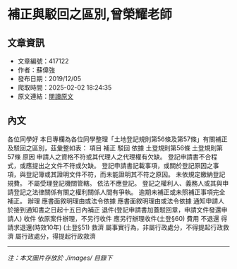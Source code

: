 # 補正與駁回之區別,曾榮耀老師

## 文章資訊
- 文章編號：417122
- 作者：蘇偉強
- 發布日期：2019/12/05
- 爬取時間：2025-02-02 18:24:35
- 原文連結：[閱讀原文](https://real-estate.get.com.tw/Columns/detail.aspx?no=417122)

## 內文
各位同學好
本日專欄為各位同學整理「土地登記規則第56條及第57條」有關補正及駁回之區別，茲彙整如表：
項目
補正
駁回
依據
土登規則第56條
土登規則第57條
原因
申請人之資格不符或其代理人之代理權有欠缺。
登記申請書不合程式，或應提出之文件不符或欠缺。
登記申請書記載事項，或關於登記原因之事項，與登記簿或其證明文件不符，而未能證明其不符之原因。
未依規定繳納登記規費。
不屬受理登記機關管轄。
依法不應登記。
登記之權利人、義務人或其與申請登記之法律關係有關之權利關係人間有爭執。
逾期未補正或未照補正事項完全補正。
辦理
應書面敘明理由或法令依據
應書面敘明理由或法令依據
通知申請人於接到通知書之日起十五日內補正
退件(登記申請書加蓋駁回章，申請文件發還申請人)
收件
依原案件辦理，不另行收件
應另行辦理收件(土登§60)
費用
不退還
得請求退還(時效10年) (土登§51)
救濟
屬事實行為，非屬行政處分，不得提起行政救濟
屬行政處分，得提起行政救濟

---
*注：本文圖片存放於 ./images/ 目錄下*
